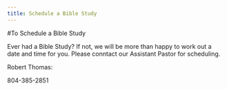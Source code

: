 ```yaml
---
title: Schedule a Bible Study
---
```


#To Schedule a Bible Study

Ever had a Bible Study? If not, we will be more than happy to work out a date and time for you. Please conntact our Assistant Pastor for scheduling.

Robert Thomas:

804-385-2851

